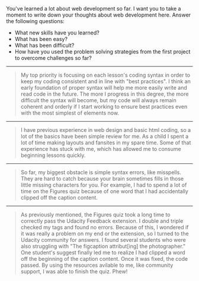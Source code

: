 You've learned a lot about web development so far. I want you to take a moment to write down your thoughts about web development here. Answer the following questions:
  * What new skills have you learned?
  * What has been easy?
  * What has been difficult?
  * How have you used the problem solving strategies from the first project to overcome challenges so far?

---

> My top priority is focusing on each lesson's coding syntax in order to keep my coding consistent and in line with "best practices". I think an early foundation of proper syntax will help me more easily write and read code in the future. The more I progress in this degree, the more difficult the syntax will become, but my code will always remain coherent and orderly if I start working to ensure best practices even with the most simplest of elements now.   
---
> I have previous experience in web design and basic html coding, so a lot of the basics have been simple review for me. As a child I spent a lot of time making layouts and fansites in my spare time. Some of that experience has stuck with me, which has allowed me to consume beginning lessons quickly.
---

> So far, my biggest obstacle is simple syntax errors, like misspells. They are hard to catch because your brain sometimes fills in those little missing characters for you. For example, I had to spend a lot of time on the Figures quiz because of one word that I had accidentally clipped off the caption content. 
---

> As previously mentioned, the Figures quiz took a long time to correctly pass the Udacity Feedback extension. I double and triple checked my tags and found no errors. Because of this, I wondered if it was really a problem on my end or the extension, so I turned to the Udacity community for answers. I found several students who were also struggling with "The figcaption attribut[ing] the photographer." One student's suggest finally led me to realize I had clipped a word off the beginning of the caption content. Once it was fixed, the code passed. By using the resources avilable to me, like community support, I was able to finish the quiz. Phew!
